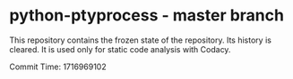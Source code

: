 # python-ptyprocess - master branch

This repository contains the frozen state of the repository.
Its history is cleared. It is used only for static code
analysis with Codacy.

Commit Time: 1716969102
